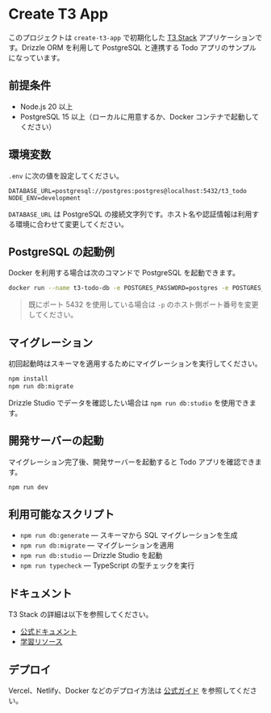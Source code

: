# Create T3 App

このプロジェクトは `create-t3-app` で初期化した [T3 Stack](https://create.t3.gg/) アプリケーションです。Drizzle ORM を利用して PostgreSQL と連携する Todo アプリのサンプルになっています。

## 前提条件

- Node.js 20 以上
- PostgreSQL 15 以上（ローカルに用意するか、Docker コンテナで起動してください）

## 環境変数

`.env` に次の値を設定してください。

```env
DATABASE_URL=postgresql://postgres:postgres@localhost:5432/t3_todo
NODE_ENV=development
```

`DATABASE_URL` は PostgreSQL の接続文字列です。ホスト名や認証情報は利用する環境に合わせて変更してください。

## PostgreSQL の起動例

Docker を利用する場合は次のコマンドで PostgreSQL を起動できます。

```bash
docker run --name t3-todo-db -e POSTGRES_PASSWORD=postgres -e POSTGRES_DB=t3_todo -p 5432:5432 -d postgres:16
```

> 既にポート 5432 を使用している場合は `-p` のホスト側ポート番号を変更してください。

## マイグレーション

初回起動時はスキーマを適用するためにマイグレーションを実行してください。

```bash
npm install
npm run db:migrate
```

Drizzle Studio でデータを確認したい場合は `npm run db:studio` を使用できます。

## 開発サーバーの起動

マイグレーション完了後、開発サーバーを起動すると Todo アプリを確認できます。

```bash
npm run dev
```

## 利用可能なスクリプト

- `npm run db:generate` — スキーマから SQL マイグレーションを生成
- `npm run db:migrate` — マイグレーションを適用
- `npm run db:studio` — Drizzle Studio を起動
- `npm run typecheck` — TypeScript の型チェックを実行

## ドキュメント

T3 Stack の詳細は以下を参照してください。

- [公式ドキュメント](https://create.t3.gg/)
- [学習リソース](https://create.t3.gg/en/faq#what-learning-resources-are-currently-available)

## デプロイ

Vercel、Netlify、Docker などのデプロイ方法は [公式ガイド](https://create.t3.gg/en/deployment/vercel) を参照してください。

